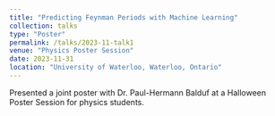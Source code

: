 ```yaml
---
title: "Predicting Feynman Periods with Machine Learning"
collection: talks
type: "Poster"
permalink: /talks/2023-11-talk1
venue: "Physics Poster Session"
date: 2023-11-31
location: "University of Waterloo, Waterloo, Ontario"
---
```


Presented a joint poster with Dr. Paul-Hermann Balduf at a Halloween Poster Session for physics students. 
